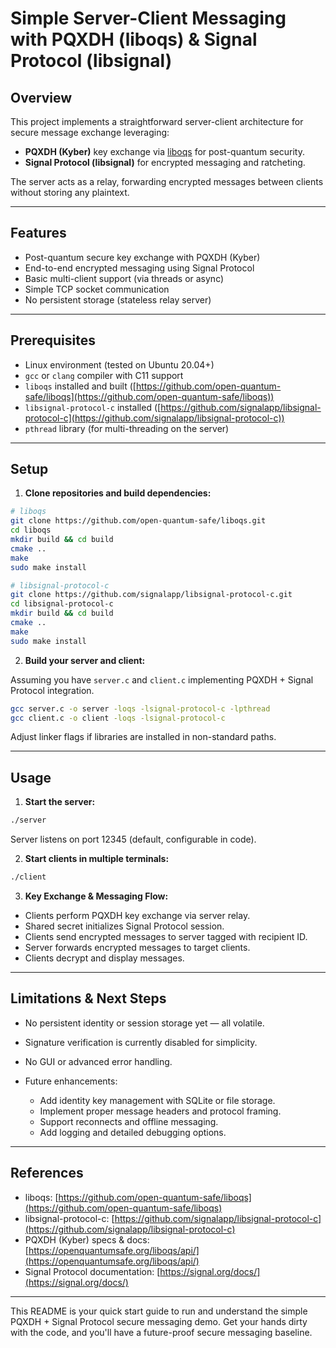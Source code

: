 # Simple Server-Client Messaging with PQXDH (liboqs) & Signal Protocol (libsignal)

## Overview

This project implements a straightforward server-client architecture for secure message exchange leveraging:

* **PQXDH (Kyber)** key exchange via [liboqs](https://github.com/open-quantum-safe/liboqs) for post-quantum security.
* **Signal Protocol (libsignal)** for encrypted messaging and ratcheting.

The server acts as a relay, forwarding encrypted messages between clients without storing any plaintext.

---

## Features

* Post-quantum secure key exchange with PQXDH (Kyber)
* End-to-end encrypted messaging using Signal Protocol
* Basic multi-client support (via threads or async)
* Simple TCP socket communication
* No persistent storage (stateless relay server)

---

## Prerequisites

* Linux environment (tested on Ubuntu 20.04+)
* `gcc` or `clang` compiler with C11 support
* `liboqs` installed and built ([https://github.com/open-quantum-safe/liboqs](https://github.com/open-quantum-safe/liboqs))
* `libsignal-protocol-c` installed ([https://github.com/signalapp/libsignal-protocol-c](https://github.com/signalapp/libsignal-protocol-c))
* `pthread` library (for multi-threading on the server)

---

## Setup

1. **Clone repositories and build dependencies:**

```bash
# liboqs
git clone https://github.com/open-quantum-safe/liboqs.git
cd liboqs
mkdir build && cd build
cmake ..
make
sudo make install

# libsignal-protocol-c
git clone https://github.com/signalapp/libsignal-protocol-c.git
cd libsignal-protocol-c
mkdir build && cd build
cmake ..
make
sudo make install
```

2. **Build your server and client:**

Assuming you have `server.c` and `client.c` implementing PQXDH + Signal Protocol integration.

```bash
gcc server.c -o server -loqs -lsignal-protocol-c -lpthread
gcc client.c -o client -loqs -lsignal-protocol-c
```

Adjust linker flags if libraries are installed in non-standard paths.

---

## Usage

1. **Start the server:**

```bash
./server
```

Server listens on port 12345 (default, configurable in code).

2. **Start clients in multiple terminals:**

```bash
./client 
```


3. **Key Exchange & Messaging Flow:**

* Clients perform PQXDH key exchange via server relay.
* Shared secret initializes Signal Protocol session.
* Clients send encrypted messages to server tagged with recipient ID.
* Server forwards encrypted messages to target clients.
* Clients decrypt and display messages.

---

## Limitations & Next Steps

* No persistent identity or session storage yet — all volatile.
* Signature verification is currently disabled for simplicity.
* No GUI or advanced error handling.
* Future enhancements:

  * Add identity key management with SQLite or file storage.
  * Implement proper message headers and protocol framing.
  * Support reconnects and offline messaging.
  * Add logging and detailed debugging options.

---

## References

* liboqs: [https://github.com/open-quantum-safe/liboqs](https://github.com/open-quantum-safe/liboqs)
* libsignal-protocol-c: [https://github.com/signalapp/libsignal-protocol-c](https://github.com/signalapp/libsignal-protocol-c)
* PQXDH (Kyber) specs & docs: [https://openquantumsafe.org/liboqs/api/](https://openquantumsafe.org/liboqs/api/)
* Signal Protocol documentation: [https://signal.org/docs/](https://signal.org/docs/)

---

This README is your quick start guide to run and understand the simple PQXDH + Signal Protocol secure messaging demo. Get your hands dirty with the code, and you'll have a future-proof secure messaging baseline.


